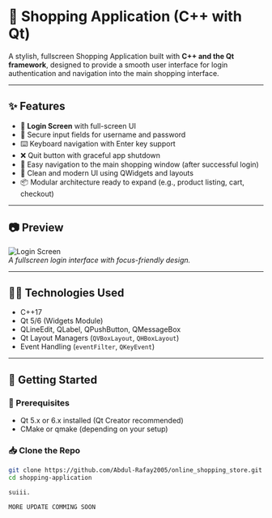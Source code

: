 # 🛒 Shopping Application (C++ with Qt)

A stylish, fullscreen Shopping Application built with **C++ and the Qt framework**, designed to provide a smooth user interface for login authentication and navigation into the main shopping interface.

---

## ✨ Features

- 🚪 **Login Screen** with full-screen UI
- 🔐 Secure input fields for username and password
- ⌨️ Keyboard navigation with Enter key support
- ❌ Quit button with graceful app shutdown
- 🧩 Easy navigation to the main shopping window (after successful login)
- 🎨 Clean and modern UI using QWidgets and layouts
- 📦 Modular architecture ready to expand (e.g., product listing, cart, checkout)

---

## 📷 Preview

![Login Screen](preview/login.png)  
_A fullscreen login interface with focus-friendly design._

---

## 🧑‍💻 Technologies Used

- C++17
- Qt 5/6 (Widgets Module)
- QLineEdit, QLabel, QPushButton, QMessageBox
- Qt Layout Managers (`QVBoxLayout`, `QHBoxLayout`)
- Event Handling (`eventFilter`, `QKeyEvent`)

---

## 🚀 Getting Started

### 🔧 Prerequisites

- Qt 5.x or 6.x installed (Qt Creator recommended)
- CMake or qmake (depending on your setup)

### 📥 Clone the Repo

```bash
git clone https://github.com/Abdul-Rafay2005/online_shopping_store.git
cd shopping-application

suiii.

MORE UPDATE COMMING SOON

